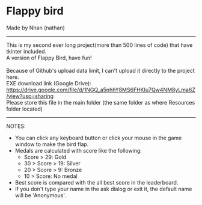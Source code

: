# Flappy bird <br>
Made by Nhan (nathan)

-----------------------
This is my second ever long project(more than 500 lines of code) that have tkinter included. <br>
A version of Flappy Bird, have fun! <br><br>
Because of Github's upload data limit, I can't upload it directly to the project here. <br>
EXE download link (Google Drive): https://drive.google.com/file/d/1NGQ_a5nhhY8MS6FHKIu7Qw4NM8yLma6Z/view?usp=sharing <br>
Please store this file in the main folder (the same folder as where Resources folder located)

-----------------------
NOTES:
- You can click any keyboard button or click your mouse in the game window to make the bird flap.
- Medals are calculated with score like the following:
  + Score > 29: Gold
  + 30 > Score > 19: Silver
  + 20 > Score > 9: Bronze
  + 10 > Score: No medal
- Best score is compared with the all best score in the leaderboard.
- If you don't type your name in the ask dialog or exit it, the default name will be 'Anonymous'.

